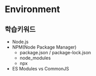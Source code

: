 # Environment

## 학습키워드

- Node.js
- NPM(Node Package Manager)
  - package.json / package-lock.json
  - node_modules
  - npx
- ES Modules vs CommonJS
